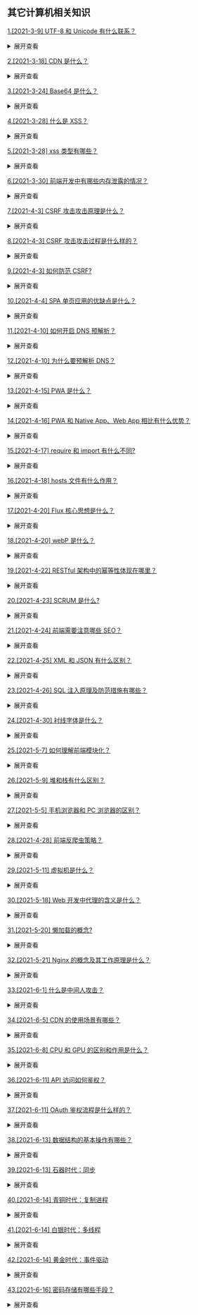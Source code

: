 ## 其它计算机相关知识

[1.[2021-3-9] UTF-8 和 Unicode 有什么联系？](https://github.com/HJY-xh/plantTrees/issues/52)

<details>
<summary>展开查看</summary>
<pre>
UTF-8就是在互联网上使用最广的一种unicode的实现方式。
Unicode的出现是为了统一地区性文字编码方案，为解决unicode如何在网络上传输的问题，于是面向传输的众多 UTF（UCS Transfer Format）标准出现了，顾名思义，UTF-8就是每次8个位传输数据，而UTF-16就是每次16个位。
ASCII --> 地区性编码（GBK） --> Unicode --> UTF-8
</pre>
</details>

[2.[2021-3-18] CDN 是什么？](https://github.com/HJY-xh/plantTrees/issues/66)

<details>
<summary>展开查看</summary>
<pre>

CDN （Content Delivery Network，即内容分发网络）指的是一组分布在各个地区的服务器。这些服务器存储着数据的副本，因此服务器可以根据哪些服务器与用户距离最近，来满足数据的请求。 CDN 提供快速服务，较少受高流量影响。

</pre>
</details>

[3.[2021-3-24] Base64 是什么？](https://github.com/HJY-xh/plantTrees/issues/81)

<details>
<summary>展开查看</summary>
<pre>
Base64是一种任意二进制到文本字符串的编码方法，常用于在URL、Cookie、网页中传输少量二进制数据。

Base64 的原理很简单，首先，准备一个包含 64 个字符的数组：

```javascript
["A", "B", "C", ..."a", "b", "c", ..."0", "1", ..."+", "/"]; //A-Za-z0-9+/
```

然后，对二进制数据进行处理，每 3 个字节一组，一共是 3x8=24bit，划为 4 组，每组正好 6 个 bit。

这样就可以得到 4 个数字作为索引，然后查表，获得相应的 4 个字符，就是编码后的字符串。

所以，Base64 编码会把 3 字节的二进制数据编码为 4 字节的文本数据，长度增加 33%，好处是编码后的文本数据可以在邮件正文、网页等直接显示。

如果要编码的二进制数据不是 3 的倍数，最后会剩下 1 个或 2 个字节怎么办？Base64 用\x00 字节在末尾补足后，再在编码的末尾加上 1 个或 2 个=号，表示补了多少字节，解码的时候，会自动去掉。

</pre>
</details>

[4.[2021-3-28] 什么是 XSS？](https://github.com/HJY-xh/plantTrees/issues/91)

<details>
<summary>展开查看</summary>
<pre>

`XSS`，即 Cross Site Script，中译是跨站脚本攻击。

其原本缩写是 CSS，但为了和层叠样式表(Cascading Style Sheet)有所区分，因而在安全领域叫做 XSS。

XSS 攻击是指攻击者在网站上注入恶意的客户端代码，通过恶意脚本对客户端网页进行篡改，从而在用户浏览网页时，对用户浏览器进行控制或者获取用户隐私数据的一种攻击方式。

攻击者对客户端网页注入的恶意脚本一般包括 JavaScript，有时也会包含 HTML 和 Flash。有很多种方式进行 XSS 攻击，但它们的共同点为：将一些隐私数据像 cookie、session 发送给攻击者，将受害者重定向到一个由攻击者控制的网站，在受害者的机器上进行一些恶意操作。

XSS 攻击可以分为 3 类：反射型（非持久型）、存储型（持久型）、基于 DOM。

</pre>
</details>

[5.[2021-3-28] xss 类型有哪些？](https://github.com/HJY-xh/plantTrees/issues/92)

<details>
<summary>展开查看</summary>
<pre>

-   反射型 （Reflected XSS ） 发出请求时，XSS 代码出现在 url 中，作为输入提交到服务器端，服务器端解析后响应，XSS 代码随响应内容一起传回给浏览器，最后浏览器解析执行 XSS 代码。这个过程像一次反射，所以叫反射型 XSS。

-   存储型存 Stored XSS 和 Reflected XSS 的差别就在于，具有攻击性的脚本被保存到了服务器端（数据库，内存，文件系统）并且可以被普通用户完整的从服务的取得并执行，从而获得了在网络上传播的能力。

-   DOM 型 （DOM-based or local XSS） 即基于 DOM 或本地的 XSS 攻击：其实是一种特殊类型的反射型 XSS，它是基于 DOM 文档对象模型的一种漏洞。可以通过 DOM 来动态修改页面内容，从客户端获取 DOM 中的数据并在本地执行。基于这个特性，就可以利用 JS 脚本来实现 XSS 漏洞的利用。

实际情况下的攻击例子：

反射型 XSS：拼接 url 获取用户敏感数据
假如一个接口`http://www.test.com/xss/reflect.php`的代码如下:

```php
<?php
echo 'x'
>
```

这里的 x 值没有经过处理直接输出,当客户端提交请求`http://www.test.com/xss/reflect.php?x=<script>alert(1)</script>`，此时浏览器会触发 alert()函数。

存储型 XSS：最典型的例子就是留言板 XSS,当用户提交了一条包含 XSS 代码的留言存储到数据库,目标用户查看留言板时,留言内容会从数据库提取并展示在页面上,浏览器发现有 XSS 代码,就当成 HTML 和 JavaScript 解析执行,从而触发 XSS 攻击.简单的可以是一个 alert()弹窗,复杂一些的可以是盗用用户 cookie 等操作。

DOM XSS：举例有这样一个网站，可以让你对某个文章输入评论：

```javascript
eval("alert('Hello world')");
```

</pre>
</details>

[6.[2021-3-30] 前端开发中有哪些内存泄露的情况？](https://github.com/HJY-xh/plantTrees/issues/101)

<details>
<summary>展开查看</summary>
<pre>

概念：内存泄漏（Memory Leak）是指程序中已动态分配的堆内存由于某种原因程序未释放或无法释放，造成系统内存的浪费，导致程序运行速度减慢甚至系统崩溃等严重后果。

可能造成的原因：

-   全局变量
-   DOM 清空时，还存在引用
-   不规范地使用闭包
-   定时器未清理
-   子元素存在引起的内存泄露

避免策略：

-   减少不必要的全局变量，或者生命周期较长的对象，及时对无用的数据进行垃圾回收(即赋值为 null)；
-   注意程序逻辑，避免“死循环”之类的 ；
-   避免创建过多的对象 原则：不用了的东西要记得及时归还。
-   减少层级过多的引用

</pre>
</details>

[7.[2021-4-3] CSRF 攻击攻击原理是什么？](https://github.com/HJY-xh/plantTrees/issues/115)

<details>
<summary>展开查看</summary>
<pre>

`CSRF` , 即 Cross-site request forgery）中文译为跨站请求伪造，是伪造请求，冒充用户在站内的正常操作。

我们知道，绝大多数网站是通过 cookie 等方式辨识用户身份（包括使用服务器端 Session 的网站，因为 Session ID 也是大多保存在 cookie 里面的），再予以授权的。所以要伪造用户的正常操作，最好的方法是通过 XSS 或链接欺骗等途径，让用户在本机（即拥有身份 cookie 的浏览器端）发起用户所不知道的请求。

可以这样来理解：攻击者盗用了你的身份，以你的名义发送恶意请求，对服务器来说这个请求是完全合法的，但是却完成了攻击者所期望的一个操作，比如以你的名义发送邮件、发消息，盗取你的账号，添加系统管理员，甚至于购买商品、虚拟货币转账等。

</pre>
</details>

[8.[2021-4-3] CSRF 攻击攻击过程是什么样的？](https://github.com/HJY-xh/plantTrees/issues/116)

<details>
<summary>展开查看</summary>
<pre>

举个例子：

Web A 为存在 CSRF 漏洞的网站，Web B 为攻击者构建的恶意网站，User C 为 Web A 网站的合法用户。

1. 用户 C 打开浏览器，访问受信任网站 A，输入用户名和密码请求登录网站 A；
2. 在用户信息通过验证后，网站 A 产生 Cookie 信息并返回给浏览器，此时用户登录网站 A 成功，可以正常发送请求到网站 A；
3. 用户未退出网站 A 之前，在同一浏览器中，打开一个 TAB 页访问网站 B；
4. 网站 B 接收到用户请求后，返回一些攻击性代码，并发出一个请求要求访问第三方站点 A；
5. 浏览器在接收到这些攻击性代码后，根据网站 B 的请求，在用户不知情的情况下携带 Cookie 信息，向网站 A 发出请求。网站 A 并不知道该请求其实是由 B 发起的，所以会根据用户 C 的 Cookie 信息以 C 的权限处理该请求，导致来自网站 B 的恶意代码被执行。

</pre>
</details>

[9.[2021-4-3] 如何防范 CSRF?](https://github.com/HJY-xh/plantTrees/issues/117)

<details>
<summary>展开查看</summary>
<pre>

-   验证 HTTP `Referer` 字段，利用 HTTP 头中的 Referer 判断请求来源是否合法，Referer 记录了该 HTTP 请求的来源地址。

    -   优点：简单易行，只需要在最后给所有安全敏感的请求统一增加一个拦截器来检查 Referer 的值就可以。特别是对于当前现有的系统，不需要改变当前系统的任何已有代码和逻辑，没有风险，非常便捷。
    -   缺点：Referer 的值是由浏览器提供的，不可全信，低版本浏览器下 Referer 存在伪造风险。用户自己可以设置浏览器使其在发送请求时不再提供 Referer 时，网站将拒绝合法用户的访问。

-   在请求地址中添加`token`并验证。CSRF 攻击之所以能够成功，是因为黑客可以完全伪造用户的请求，该请求中所有的用户验证信息都是存在于 cookie 中，因此黑客可以在不知道这些验证信息的情况下直接利用用户自己的 cookie 来通过安全验证。要抵御 CSRF，关键在于在请求中放入黑客所不能伪造的信息，并且该信息不存在于 cookie 之中。可以在 HTTP 请求中以参数的形式加入一个随机产生的 token，并在服务器端建立一个拦截器来验证这个 token，如果请求中没有 token 或者 token 内容不正确，则认为可能是 CSRF 攻击而拒绝该请求。

    -   优点：这种方法要比检查 Referer 要安全一些，token 可以在用户登陆后产生并放于 session 之中，然后在每次请求时把 token 从 session 中拿出，与请求中的 token 进行比对。
    -   缺点：对所有请求都添加 token 比较困难。难以保证 token 本身的安全，依然会被利用获取到 token。

-   在 HTTP 头中自定义属性并验证。 这种方法也是使用 token 并进行验证，和上一种方法不同的是，这里并不是把 token 以参数的形式置于 HTTP 请求之中，而是把它放到 HTTP 头中自定义的属性里。通过 XMLHttpRequest 这个类，可以一次性给所有该类请求加上 csrftoken 这个 HTTP 头属性，并把 token 值放入其中。这样解决了上种方法在请求中加入 token 的不便，同时，通过 XMLHttpRequest 请求的地址不会被记录到浏览器的地址栏，也不用担心 token 会透过 Referer 泄露到其他网站中去。

    -   优点：统一管理 token 输入输出，可以保证 token 的安全性。
    -   缺点：有局限性，无法在非异步的请求上实施。

</pre>
</details>

[10.[2021-4-4] SPA 单页应用的优缺点是什么？](https://github.com/HJY-xh/plantTrees/issues/118)

<details>
<summary>展开查看</summary>
<pre>

SPA（single-page application）仅在 web 页面初始化时加载相应的 HTML、JavaScript 和 CSS，一旦页面就自爱完成，spa 不会因为用户的操作而进行页面的重新加载或跳转，而是利用路由机制 实现 HTML 内容的变换，可以避免页面的重新加载。

优点：

-   用户体验好、快。内容改变不需要重新加载整个页面，避免了不必要的跳转和重复渲染
-   SPA 相对于服务器压力小
-   前后端分离，架构清晰，前端负责交互逻辑，后端负责数据处理

缺点：

-   首屏（初次）加载慢：为实现 SPA 页面，需要将加载页面的时候将 JavaScript 和 CSS 统一加载，部分页面按需加载；
-   不利于 SEO：由于所有的内容都在一个页面中动态替换展示，所以 SEO 上有天然的弱势

</pre>
</details>

[11.[2021-4-10] 如何开启 DNS 预解析？](https://github.com/HJY-xh/plantTrees/issues/132)

<details>
<summary>展开查看</summary>
<pre>

```html
<meta http-equiv="x-dns-prefetch-control" content="on" />
（强制打开a标签的DNS预解析，https下默认关闭）
<link rel="dns-prefetch" href="//host_name_to_prefetch.com" />
```

</pre>
</details>

[12.[2021-4-10] 为什么要预解析 DNS？](https://github.com/HJY-xh/plantTrees/issues/133)

<details>
<summary>展开查看</summary>
<pre>

DNS 预解析会消耗前端的性能，因此减少 DNS 的请求次数，进行 DNS 预解析，从而减少用户的等待时间，就能提升用户体验。

</pre>
</details>

[13.[2021-4-15] PWA 是什么？](https://github.com/HJY-xh/plantTrees/issues/151)

<details>
<summary>展开查看</summary>
<pre>

PWA（Progressive Web App）渐进式网页应用，目的是提升 Web App 的性能，改善 Web App 的用户体验。

在 2014 年， W3C 公布过 Service Worker 的相关草案，但是其在生产环境被 Chrome 支持是在 2015 年。因此，如果把 PWA 的关键技术之一 Service Worker 的出现作为 PWA 的诞生时间，那就应该是 2015 年。

自 2015 年以来，PWA 相关的技术不断升级优化，在用户体验和用户留存两方面都提供了非常好的解决方案。PWA 可以将 Web 和 App 各自的优势融合在一起：渐进式、可响应、可离线、实现类似 App 的交互、即时更新、安全、可以被搜索引擎检索、可推送、可安装、可链接。

需要特别说明的是，PWA 不是特指某一项技术，而是应用了多项技术的 Web App。其核心技术包括 App Manifest、Service Worker、Web Push，等等。

</pre>
</details>

[14.[2021-4-16] PWA 和 Native App、Web App 相比有什么优势？](https://github.com/HJY-xh/plantTrees/issues/153)

<details>
<summary>展开查看</summary>
<pre>

Native APP 用起来很流畅，且以可靠而且丰富的功能而著称，但是也有其天然的基因缺陷：

-   由于其天生封闭的基因，内容无法被索引
-   用户 80% 的时间被 Top3 的超级 App 占据，对于站点来说，应用分发的性价比也越来越不划算
-   要使用它，首先还需要先下载几十兆上百兆的安装包

Web App 虽然天生具有开放的基因，但是很多时候页面会卡顿，用户体验不佳。虽然社区之前也做过很多努力，例如 virtual dom、spa、混合编程、用 canvas 将整个页面画出来，用户体验也有了很大的改善，但是仍然无法解决几个重要的问题：

-   离线时用户无法使用
-   无法接收消息推送
-   移动端没有一级入口

W3C 和谷歌看到了这些问题，于是推出了 PWA。因此 PWA 的核心目标就是提升 Web App 的性能，改善 Web App 的用户体验。媲美 native 的流畅体验，将网络之长与应用之长相结合。

再来看看 PWA 具备哪些特性：

-   快速
    快速响应，用平滑的动画响应用户的操作
-   可靠
    即使在不稳定的网络环境下，也能瞬间加载并展现，并且可以实现离线使用。为了实现这个目标，PWA 使用了一项新的技术：`Service Worker`，这项技术可以实现前端直接处理网络请求，起到类似于中转服务器的作用，同时由于 `Service Worker` 是独立线程，执行过程对于页面性能影响很小，可以同时保障主线程的流畅执行。
-   可安装/沉浸式体验
    它是指可以像原生 APP 在主屏幕上留有图标，不过这需要我们提供`Web app manifest`，manifest.json 是一个简单的 JSON 文件，它描述了我们的图标在主屏幕上如何显示，以及图标点击进去的启动页是什么。

</pre>
</details>

[15.[2021-4-17] require 和 import 有什么不同?](https://github.com/HJY-xh/plantTrees/issues/156)

<details>
<summary>展开查看</summary>
<pre>

require/exports 是运行时动态加载，import/export 是静态编译

CommonJS 加载的是一个对象（即 module.exports 属性），该对象只有在脚本运行完才会生成。而 ES6 模块不是对象，它的对外接口只是一种静态定义，在代码静态解析阶段就会生成。- 阮一峰

</pre>
</details>

[16.[2021-4-18] hosts 文件有什么作用？](https://github.com/HJY-xh/plantTrees/issues/157)

<details>
<summary>展开查看</summary>
<pre>

hosts 文件是个没有扩展名的系统文件，其作用就是将网址域名和其对应的 IP 地址建立一个关联“数据库”，当用户在浏览器中输入一个 url 时，系统会首先自动从 hosts 文件中寻找对应的 IP 地址。

</pre>
</details>

[17.[2021-4-20] Flux 核心思想是什么？](https://github.com/HJY-xh/plantTrees/issues/162)

<details>
<summary>展开查看</summary>
<pre>

简单说，Flux 是一种架构思想，专门解决软件的结构问题。它跟 MVC 架构是同一类东西，但是更加简单和清晰。

Flux 的最大特点，就是数据的"单向流动"。

1.用户访问 View

2.View 发出用户的 Action

3.Dispatcher 收到 Action，要求 Store 进行相应的更新

4.Store 更新后，发出一个"change"事件

5.View 收到"change"事件后，更新页面

</pre>
</details>

[18.[2021-4-20] webP 是什么？](https://github.com/HJY-xh/plantTrees/issues/166)

<details>
<summary>展开查看</summary>
<pre>

WebP 是谷歌开发的一种新图片格式，它是支持有损和无损两种压缩方式的使用直接色的点阵图。使用 webP 格式的最大优点是是，在相同质量的文件下，它拥有更小的文件体积。因此它非常适合于网络图片的传输，因为图片体积的减少，意味着请求时间的减少，这样会提高用户的体验。这是谷歌开发的一种新的图片格式。

那如何判断浏览器是否支持 webP 呢？

可以通过创建 Image 对象，将其 src 属性设置为 webP 格式的图片，然后在 onload 事件中获取图片的宽高，如果能够获取，则说明浏览器支持 webP 格式图片。如果不能获取或者触发了 onerror 函数，那么就说明浏览器不支持 webp 格式的图片。

</pre>
</details>

[19.[2021-4-22] RESTful 架构中的幂等性体现在哪里？](https://github.com/HJY-xh/plantTrees/issues/172)

<details>
<summary>展开查看</summary>
<pre>

先来了解什么是幂等性？

幂等性概念：幂等通俗来说是指不管进行多少次重复操作，都是实现相同的结果。

那 REST 请求中哪些是幂等操作呢？

GET，PUT，DELETE 都是幂等操作，而 POST 不是。

首先 GET 请求很好理解，对资源做查询多次，此实现的结果都是一样的。

PUT 请求的幂等性可以这样理解，将 A 修改为 B，它第一次请求值变为了 B，再进行多次此操作，最终的结果还是 B，与一次执行的结果是一样的，所以 PUT 是幂等操作。

同理可以理解 DELETE 操作，第一次将资源删除后，后面多次进行此删除请求，最终结果是一样的，将资源删除掉了。

POST 不是幂等操作，因为一次请求添加一份新资源，二次请求则添加了两份新资源，多次请求会产生不同的结果，因此 POST 不是幂等操作。

</pre>
</details>

[20.[2021-4-23] SCRUM 是什么?](https://github.com/HJY-xh/plantTrees/issues/174)

<details>
<summary>展开查看</summary>
<pre>

Scrum 是用于开发、交付和持续支持复杂产品的一个框架，是一个增量的、迭代的开发过程。

在这个框架中，整个开发过程由若干个短的迭代周期组成，一个短的迭代周期称为一个 Sprint，每个 Sprint 的建议长度是一至四周。

在 Scrum 中，使用产品 Backlog 来管理产品的需求，产品 backlog 是一个按照商业价值排序的需求列表，列表条目的体现形式通常为用户故事。Scrum 团队总是先开发对客户具有较高价值的需求。在 Sprint 中，Scrum 团队从产品 Backlog 中挑选最高优先级的需求进行开发。挑选的需求在 Sprint 计划会议上经过讨论、分析和估算得到相应的任务列表，我们称它为 Sprint backlog。

在每个迭代结束时，Scrum 团队将递交潜在可交付的产品增量。 Scrum 起源于软件开发项目，但它适用于任何复杂的或是创新性的项目。

</pre>
</details>

[21.[2021-4-24] 前端需要注意哪些 SEO？](https://github.com/HJY-xh/plantTrees/issues/178)

<details>
<summary>展开查看</summary>
<pre>

-   合理的`title`、`description`、`keywords`

搜索对着三项的权重逐个减小，title 值强调重点即可，重要关键词出现不要超过 2 次，而且要靠前，不同页面 title 要有所不同；description 把页面内容高度概括，长度合适，不可过分堆砌关键词，不同页面 description 有所不同；

keywords 列举出重要关键词即可

-   语义化的 HTML 代码，符合 W3C 规范

语义化代码让搜索引擎容易理解网页

-重要内容 HTML 代码放在最前

搜索引擎抓取 HTML 顺序是从上到下，有的搜索引擎对抓取长度有限制，保证重要内容一定会被抓取

-   非装饰性图片加 alt 属性
-   提高网站速度

网站速度是搜索引擎排序的一个重要指标

</pre>
</details>

[22.[2021-4-25] XML 和 JSON 有什么区别？](https://github.com/HJY-xh/plantTrees/issues/180)

<details>
<summary>展开查看</summary>
<pre>

-   数据体积方面：JSON 相对于 XML 来说，数据体积更小
-   数据交互方面：JSON 与 JavaScript 交互更方便，更容易解析
-   数据描述方面：JSON 对数据的描述性比 XML 差
-   数据传输方面：JSON 传递速度更快

</pre>
</details>

[23.[2021-4-26] SQL 注入原理及防范措施有哪些？](https://github.com/HJY-xh/plantTrees/issues/184)

<details>
<summary>展开查看</summary>
<pre>

SQL 注入原理：通过把 SQL 命令插入到 Web 表单提交或调用接口时的查询字符串，最终达到欺骗服务器执行恶意的 SQL 命令。

防范措施：

-   永远不要信任用户的输入，要对用户的输入进行校验，可以通过正则表达式，或限制长度，对单引号和双"-"进行转换等。
-   永远不要使用动态拼装 SQL，可以使用参数化的 SQL 或者直接使用存储过程进行数据查询存取。
-   永远不要使用管理员权限的数据库连接，为每个应用使用单独的权限有限的数据库连接。
-   不要把机密信息明文存放，请加密或者 hash 密码和敏感的信息。

</pre>
</details>

[24.[2021-4-30] 衬线字体是什么？](https://github.com/HJY-xh/plantTrees/issues/202)

<details>
<summary>展开查看</summary>
<pre>

西方国家字母体系分为两类：衬线字体（serif）以及无衬线体（sans serif）。

-   衬线字体，意思是在字的笔画开始、结束的地方有额外的装饰，而且笔画的粗细会有所不同
-   无衬线体是无衬线字体，没有这些额外的装饰，而且笔画的粗细差不多

衬线字体容易识别，它强调了每个字母笔画的开始和结束，因此易读性比较高，无衬线体则比较醒目。在整文阅读的情况下，适合使用衬线字体进行排版，易于换行阅读的识别性，避免发生行间的阅读错误。

西文中，无衬线体强调每一个字母，衬线字体更强调于一个单词。

中文字体中的宋体就是一种最标准的衬线字体，衬线的特征非常明显。字形结构也和手写的楷书一致。因此宋体一直被做为最适合的正文字体。

</pre>
</details>

[25.[2021-5-7] 如何理解前端模块化？](https://github.com/HJY-xh/plantTrees/issues/222)

<details>
<summary>展开查看</summary>
<pre>

前端模块化就是复杂的文件编成一个一个独自的模块，比如 JS 文件等等。简单点说就是把一段代码封装起来，便于重复使用。分成独立的模块有利于重用和维护。这样会引来模块之间相互依赖的问题，所以有了 commonJS 规范、AMD、CMD 规范等等。

举个例子 🌰：

es5 之前没有模块化，使用 commonJs 的规范

使用**module.exports**导出，用**require+path**引入

```javascript
module.exports = {
	name: "nobody",
	funA: function () {
		return `我是${this.name}`;
	},
};

require("./example.js");
```

ES6 之后的模块化分为**导出（export）**与**导入（import）**

```javascript
export { some };
```

```javascript
import { some } from "./example.js";
```

注意：vue 与 react 也都是使用组件的形式开发，也相当于模块化；微信小程序中的组件也使用了模块化。

</pre>
</details>

[26.[2021-5-9] 堆和栈有什么区别？](https://github.com/HJY-xh/plantTrees/issues/226)

<details>
<summary>展开查看</summary>
<pre>

-   空间分配区别

栈（操作系统）：由操作系统（编译器）自动分配释放 ，存放函数的参数值，局部变量的值等。其操作方式类似于数据结构中的栈。

堆（操作系统）： 一般由程序员分配释放， 若程序员不释放，程序结束时可能由 OS 回收，分配方式倒是类似于链表。

-   缓存方式区别

栈使用的是一级缓存， 它们通常都是被调用时处于存储空间中，调用完毕立即释放。

堆则是存放在二级缓存中，生命周期由虚拟机的垃圾回收算法来决定（并不是一旦成为孤儿对象就能被回收）。所以调用这些对象的速度要相对来得慢一些。

-   数据结构区别

堆（数据结构）：堆可以被看成是一棵树，如：堆排序。

栈（数据结构）：一种先进后出的数据结构。

</pre>
</details>

[27.[2021-5-5] 手机浏览器和 PC 浏览器的区别？](https://github.com/HJY-xh/plantTrees/issues/211)

<details>
<summary>展开查看</summary>
<pre>

提完问题去找答案的时候发现这个问题太大了，找不到准确的问题和准确的答案。看到一些回答说手机浏览器的`架构`、`协议`、`硬件`、`分辨率`、`频率`不一样。作为前端开发者，**不能用理论解释移动浏览器的兼容 BUG**，有一些可能是浏览器的缺陷导致的。解决方案只能去 google 之。

尽管主流的网站做法是 PC 和 M 使用两套 DOM，但是不排除小型前端项目有 pc 和 M 共用的基础组件。所以有一些需要注意的问题：(仅踩坑 📝）

**1. 关于自适应**

手机浏览器没有 window 对象，所以不能监听 window 的宽度，想实现页面的`自适应`可以用媒体查询。

**2. 关于视口与 meta 标签的作用**

对于 pc 端，有一个叫`初始包含块`的东西。body 设置一个宽度设置的 100%，浏览器的可是窗口和布局视图是一致的。

但是在 M 端，需要设置 meta 标签属性，以使两者一致：

```html
<meta name="viewport" content="width=device-idth,initial-scale=1" />
```

参考文档：
[web 前端--移动端适配总结](https://www.cnblogs.com/webspace/p/8625464.html#%E5%93%8D%E5%BA%94%E5%BC%8F%E4%B8%8E%E8%87%AA%E9%80%82%E5%BA%94%E7%9A%84%E9%80%89%E6%8B%A9)

</pre>
</details>

[28.[2021-4-28] 前端反爬虫策略？](https://github.com/HJY-xh/plantTrees/issues/194)

<details>
<summary>展开查看</summary>
<pre>

1、 FONT-FACE 拼凑式

例子：猫眼电影

猫眼电影里，对于票房数据，展示的并不是纯粹的数字。

页面使用了 font-face 定义了字符集，并通过 unicode 去映射展示。也就是说，除去图像识别，必须同时爬取字符集，才能识别出数字。

并且，每次刷新页面，字符集的 url 都是有变化的，无疑更大难度地增加了爬取成本。

2、 BACKGROUND 拼凑式

例子：美团

与 font 的策略类似，美团里用到的是 background 拼凑。数字其实是图片，根据不同的 background 偏移，显示出不同的字符。

并且不同页面，图片的字符排序也是有区别的。不过理论上只需生成 0-9 与小数点。

3、 字符穿插式

某些微信公众号的文章里，穿插了各种迷之字符，并且通过样式把这些字符隐藏掉。

这种方式虽然令人震惊…但其实没有太大的识别与过滤难度，甚至可以做得更好，不过也算是一种脑洞吧。

4、 伪元素隐藏式

例子：汽车之家

汽车之家里，把关键的厂商信息，做到了伪元素的 content 里。

这也是一种思路：爬取网页，必须得解析 css，需要拿到伪元素的 content，这就提升了爬虫的难度。

5、 元素定位覆盖式

例子：去哪儿

还有热爱数学的去哪儿，对于一个 4 位数字的机票价格，先用四个 i 标签渲染，再用两个 b 标签去绝对定位偏移量，覆盖故意展示错误的 i 标签，最后在视觉上形成正确的价格…

这说明爬虫会解析 css 还不行，还得会做数学题。

6、 IFRAME 异步加载式

例子：网易云音乐

网易云音乐页面一打开，html 源码里几乎只有一个 iframe，并且它的 src 是空白的：about:blank。接着 js 开始运行，把整个页面的框架异步塞到了 iframe 里面…

不过这个方式带来的难度并不大，只是在异步与 iframe 处理上绕了个弯（或者有其他原因，不完全是基于反爬虫考虑），无论你是用 selenium 还是 phantom，都有 API 可以拿到 iframe 里面的 content 信息。

7、 字符分割式

例子：全网代理 IP

在一些展示代理 IP 信息的页面，对于 IP 的保护也是大费周折。

他们会先把 IP 的数字与符号分割成 dom 节点，再在中间插入迷惑人的数字，如果爬虫不知道这个策略，还会以为自己成功拿到了数值；不过如果爬虫注意到，就很好解决了。

8、字符集替换式

例子：去哪儿移动侧

同样会欺骗爬虫的还有去哪儿的移动版。

html 里明明写的 3211，视觉上展示的却是 1233。原来他们重新定义了字符集，3 与 1 的顺序刚好调换得来的结果。

</pre>
</details>

[29.[2021-5-11] 虚拟机是什么？](https://github.com/HJY-xh/plantTrees/issues/231)

<details>
<summary>展开查看</summary>
<pre>

## 什么是虚拟机

虚拟机（Virtual Machine）指通过软件模拟的具有完整硬件系统功能的、运行在一个完全隔离环境中的完整计算机系统。在实体计算机中能够完成的工作在虚拟机中都能够实现。

在计算机中创建虚拟机时，需要将实体机的部分硬盘和内存容量作为虚拟机的硬盘和内存容量。每个虚拟机都有独立的 CMOS、硬盘和操作系统，可以像使用实体机一样对虚拟机进行操作。

## 为什么要使用虚拟机

服务器整合是使用虚拟机的首要原因。部署到裸机时，大多数操作系统和应用部署都只会使用少量的物理资源。通过虚拟化服务器，可以在每个物理服务器上设置大量虚拟服务器，从而提高硬件利用率。

## 原理

虚拟化技术允许多个虚拟环境共享一个系统。虚拟机监控程序负责管理硬件并将物理资源与虚拟环境分隔开。来自物理环境的资源根据需要进行分区后，会分配给虚拟机使用。

虚拟机运行时，当用户或程序发出需要从物理环境获取更多资源的指令，虚拟机监控程序会调度物理系统的资源请求，以便虚拟机的操作系统和应用可以访问共享的物理资源池。

</pre>
</details>

[30.[2021-5-18] Web 开发中代理的含义是什么？](https://github.com/HJY-xh/plantTrees/issues/251)

<details>
<summary>展开查看</summary>
<pre>

代理是在服务器和客户端之间假设的一层服务器，比如说正向代理将接收客户端的请求并将它转发给服务器，然后将服务端的响应转发给客户端。

不管是正向代理还是反向代理，实现的都是上面的功能。

> 正向代理，意思是一个位于客户端和原始服务器(origin server)之间的服务器，为了从原始服务器取得内容，客户端向代理发送一个请求并指定目标(原始服务器)，然后代理向原始服务器转交请求并将获得的内容返回给客户端。

正向代理是为我们服务的，即为客户端服务的，客户端可以根据正向代理访问到它本身无法访问到的服务器资源。

正向代理对我们是透明的，对服务端是非透明的，即服务端并不知道自己收到的是来自代理的访问还是来自真实客户端的访问。

> 反向代理（Reverse Proxy）方式是指以代理服务器来接受 internet 上的连接请求，然后将请求转发给内部网络上的服务器，并将从服务器上得到的结果返回给 internet 上请求连接的客户端，此时代理服务器对外就表现为一个反向代理服务器。

反向代理是为服务端服务的，反向代理可以帮助服务器接收来自客户端的请求，帮助服务器做请求转发，负载均衡等。

反向代理对服务端是透明的，对我们是非透明的，即我们并不知道自己访问的是代理服务器，而服务器知道反向代理在为他服务。

</pre>
</details>

[31.[2021-5-20] 懒加载的概念?](https://github.com/HJY-xh/plantTrees/issues/255)

<details>
<summary>展开查看</summary>
<pre>

懒加载也叫延迟加载、按需加载，一般指在长网页中延迟加载图片数据，是一种较好的网页性能优化的方式。在比较长的网页或者应用中，如果图片很多，所有图片都被加载出来，而用户只能看到可视窗口的那一部分图片数据，这样就浪费了性能。

如果使用图片的懒加载就可以解决以上问题。在滚动屏幕之前，可视化区域之外的图片不会进行加载，在滚动屏幕时才加载。这样使得网页的加载速度更快，减少了服务器的负载。懒加载适用于图片较多，页面列表较长（长列表）的场景中。

</pre>
</details>

[32.[2021-5-21] Nginx 的概念及其工作原理是什么？](https://github.com/HJY-xh/plantTrees/issues/257)

<details>
<summary>展开查看</summary>
<pre>

Nginx 是一款轻量级的 Web 服务器，也可以用于反向代理、负载平衡和 HTTP 缓存等。Nginx 使用异步事件驱动的方法来处理请求，是一款面向性能设计的 HTTP 服务器。

传统的 Web 服务器如 Apache 是 process-based 模型的，而 Nginx 是基于 event-driven 模型的。正是这个主要的区别带给了 Nginx 在性能上的优势。

Nginx 架构的最顶层是一个 master process，这个 master process 用于产生其他的 worker process，这一点和 Apache 非常像，但是 Nginx 的 worker process 可以同时处理大量的 HTTP 请求，而每个 Apache process 只能处理一个。

</pre>
</details>

[33.[2021-6-1] 什么是中间人攻击？](https://github.com/HJY-xh/plantTrees/issues/273)

<details>
<summary>展开查看</summary>
<pre>

中间⼈ (Man-in-the-middle attack, MITM) 是指攻击者与通讯的两端分别建立独立的联系，并交换其所收到的数据，使通讯的两端认为他们他们正在通过一个私密的的连接与对方直接通话，但事实上整个会话都被攻击者完全控制。在中间人攻击中，攻击者可以拦截通讯双方的通话并插入新内容。

过程如下：

-   客户端请求发送到服务端，被中间人截获
-   服务器向客户端发送公钥
-   中间人截获公钥并保留，同时生成伪造的公钥发送给客户端
-   客户端收到伪造的公钥后，生成加密 hash 值发送给服务器
-   中间人获得加密 hash 值，用自己的私钥解密获得真秘钥，同时生成假的加密 hash 值发送给服务器
-   服务器⽤私钥解密获得假密钥,然后加密数据传输给客户端

</pre>
</details>

[34.[2021-6-5] CDN 的使用场景有哪些？](https://github.com/HJY-xh/plantTrees/issues/284)

<details>
<summary>展开查看</summary>
<pre>

-   使用第三方的 CDN 服务：如果想要开源一些项目，可以使用第三方 CDN 服务
-   使用 CDN 进行静态资源的缓存：将自己网站的静态资源放在 CDN 上，比如 Js、CSS、图片等等，也可以将整个项目放在 CDN 上，完成一键部署。
-   直播传送：直播本质上是使用流媒体进行传送的，所以直播完全可以使用 CDN 来提高访问速度。CDN 在处理流媒体的时候与处理普通静态文件有所不同，普通文件如果在边缘节点没有找到的话，就回去上一层接着寻找，但是流媒体本身数据量就非常大，如果使用回源的方式，必然会带来性能问题，所以流媒体一般采用的都是主动推送的方式来进行。

</pre>
</details>

[35.[2021-6-8] CPU 和 GPU 的区别和作用是什么？](https://github.com/HJY-xh/plantTrees/issues/290)

<details>
<summary>展开查看</summary>
<pre>

-   CPU（Central Processing Unit）

它是计算机的大脑。CPU 是计算机里面的一块芯片，上面有一个或者多个核心（core）。我们可以把 CPU 的一个核心（core）比喻成一个办公室工人，他功能强大，上知天文下知地理，琴棋书画无所不能，它可以串行地一件接着一件处理交给它的任务。很久之前的时候大多数 CPU 只有一个核心，不过在现在的硬件设备上 CPU 通常会有多个核心，因为多核心 CPU 可以大大提高手机和电脑的运算能力。

-   GPU（Graphics Processing Unit）图形处理器

它是计算机的另外一个重要组成部分。和功能强大的 CPU 核心不一样的是，单个 GPU 核心只能处理一些简单的任务，不过它胜在数量多，单片 GPU 上会有很多很多的核心可以同时工作，也就是说它的并行计算能力是非常强的。图形处理器（GPU）顾名思义一开始就是专门用来处理图形的，所以在说到图形使用 GPU（using）或者 GPU 支持（backed）时，人们就会联想到图形快速渲染或者流畅的用户体验相关的概念。最近几年来，随着 GPU 加速概念的流行，在 GPU 上单独进行的计算也变得越来越多了。

当我们在手机或者电脑上打开某个应用程序的时候，背后其实是 CPU 和 GPU 支撑着这个应用程序的运行。通常来说，应用要通过操作系统提供的一些机制才能跑在 CPU 和 GPU 上面。

</pre>
</details>

[36.[2021-6-11] API 访问如何鉴权？](https://github.com/HJY-xh/plantTrees/issues/301)

<details>
<summary>展开查看</summary>
<pre>

传统的 Web 站点可以通过登陆来解决用户鉴权问题，而在保障 API 接口的安全性上，需要遵循如下原则：

-   有调用者身份
-   请求具有唯一性
-   请求的参数不能被篡改
-   请求有效时间，即 API 对应的令牌（token）的有效期要长一些

目前流行的鉴权方式有两种：JSON Web Token(JWT)、OAuth

</pre>
</details>

[37.[2021-6-11] OAuth 鉴权流程是什么样的？](https://github.com/HJY-xh/plantTrees/issues/302)

<details>
<summary>展开查看</summary>
<pre>

开放授权（OAuth）是一个开放标准，允许用户让第三方应用访问该用户在某一网站上存储的私密的资源（如照片，视频，联系人列表），而无需将用户名和密码提供给第三方应用。目前主流版本是 2.0 版本。

![1](https://user-images.githubusercontent.com/39485286/121683069-742c8000-caef-11eb-9d0e-e37f5d857e22.png)

运行步骤如下：

-   用户打开客户端以后，客户端要求用户给予授权
-   用户同意给予客户端授权
-   客户端使用上一步获得的授权，向认证服务器申请令牌
-   认证服务器对客户端进行认证以后，确认无误，同意发放令牌
-   客户端使用令牌，向资源服务器申请获取资源
-   资源服务器确认令牌无误，同意向客户端开放资源

</pre>
</details>

[38.[2021-6-13] 数据结构的基本操作有哪些？](https://github.com/HJY-xh/plantTrees/issues/305)

<details>
<summary>展开查看</summary>
<pre>

对于任何数据结构，其基本操作无非是遍历+访问，再具体一点就是：增、删、查、改。

数据结构种类很多，但它们存在的目的无非就是在不同的应用场景下尽可能高效地增、删、查、改，这也是数据结构的使命。

如何对数据结构进行遍历+访问呢？其实也就是两种形式：线性和非线性。

</pre>
</details>

[39.[2021-6-13] 石器时代：同步](https://github.com/HJY-xh/plantTrees/issues/308)

<details>
<summary>展开查看</summary>
<pre>

最早的服务器，其执行模型是同步的，它的服务模式是一次只为一个请求服务，所有请求都得按次序等待服务。这意味着除了当前的请求被处理外，其余请求都处于耽误的状态。它的处理能力相当低下，假每次响应服务耗用的时间稳定为 N 秒，这类服务的 QPS 为 1/N。

这类架构如今已基本被淘汰，只在一些无并发要求的应用中存在。

</pre>
</details>

[40.[2021-6-14] 青铜时代：复制进程](https://github.com/HJY-xh/plantTrees/issues/309)

<details>
<summary>展开查看</summary>
<pre>

为了解决同步架构的并发问题，一个简单的改进是通过进程的复制同时服务更多的请求和用户。这样每个连接都需要一个进程来服务，即 100 个连接需要启动 100 个进程来进行服务，这是非常昂贵的代价，在进程复制的过程中，需要复制进程内部的状态，对于每个连接都进行这样复制的话，相同的状态将会在内存中存在很多份，造成浪费。并且这个过程由于要复制较多的数据，启动是较为缓慢的。

为了解决启动缓慢的问题，预复制（prefork）被引入服务模型中，即预先复制一定数量的进程。同时将进程复用，避免进程创建、销毁带来的开销。但是这个模型并不具备伸缩性，一旦并发请求过高，内存使用随着进程数的增长将会被耗尽，

假设通过复制和预复制的方式搭建的服务器有资源的限制，且进程数上限为 M，那这类服务的 QPS 为 M/N。

</pre>
</details>

[41.[2021-6-14] 白银时代：多线程](https://github.com/HJY-xh/plantTrees/issues/310)

<details>
<summary>展开查看</summary>
<pre>

为了解决进程复制中的浪费问题，多线程被引入服务模型，让一个线程服务一个请求。线程相对进程的开销要小许多，并且线程之间可以共享数据，内存浪费的问题可以得到解决，并且利用线程池可以减少创建和销毁线程的开销。但是多线程所面临的并发问题只能说比多进程略好，因为每个线程都拥有自己独立的堆栈，这个堆栈都需要占用一定的内存空间。另外，由于一个 CPU 核心在一个时刻只能做一件事件，操作系统只能通过将 CPU 切分为时间片的方法，让线程可以较为均匀地使用 CPU 资源，但是操作系统内核在切换线程的同时也要切换线程的上下文，当线程数量过多时，时间将会被被好用再上下文切换中。所以在大并发量时，多线程结构还是无法做到强大的伸缩性。

如果忽略掉多线程上下文切换的开销，假设线程所占用的资源为进程的 1/L，受资源上限的影响，它的 QPS 则为 M\*L/N。

</pre>
</details>

[42.[2021-6-14] 黄金时代：事件驱动](https://github.com/HJY-xh/plantTrees/issues/311)

<details>
<summary>展开查看</summary>
<pre>

多线程的服务模型服役了很长一段时间，Apache 就是采用多线程/多进程模型实现的，当并发增长到上万时，内存耗用的问题将会暴露出来，这即是著名的 C10k 问题。

为了解决高并发问题，基于事件驱动的服务模型出现了，像 Node 和 Nginx 均是基于事件驱动的方式实现的，采用单线程避免了不必要的内存开销和上下文切换开销。

基于事件的服务模型存在的问题有两个：

-   如何充分利用多核 CPU 服务器
-   如何保证进程的健壮性和稳定性

单线程的架构并不少见，其中尤以 PHP 最为致命——在 PHP 中没有线程的支持。它的健壮性是由它给每个请求都建立独立的上下文来实现的。但是对于 Node 来说，所有请求的上下文都是统一的，它的稳定性是亟待解决的问题。

由于所有处理都在单线程上进行，影响事件驱动服务模型性能的点在于 CPU 的计算能力，它的上限决定这类服务模型的性能上限，但它不受多进程或多线程模式中资源上限的影响，可伸缩性远比前两者高。如果解决掉多核 CPU 的利用问题，带来的性能上提升是客观的。

</pre>
</details>

[43.[2021-6-16] 密码存储有哪些手段？](https://github.com/HJY-xh/plantTrees/issues/319)

<details>
<summary>展开查看</summary>
<pre>

常用的如下（从不安全到安全）

-   明文存储
-   哈希存储，例如 MD5、SHA、SHA256
-   加盐哈希存储

如果直接对密码进行哈希存储，那么黑客可以对一个已知密码进行哈希处理，然后通过对比哈希值得到用户的密码。换句话说，虽然黑客不能获取某位特定用户的密码，但他可以知道使用特定密码的用户有哪些。

加盐处理可以在一定程度上解决上述问题。所谓加盐，就是加点”佐料“。其基本思路是这样的：当用户首次提供密码时（通常是在注册时——，由系统自动往这个密码里加一些”佐料“，然后再进行哈希运算。而当用户登录时，系统要在用户输入的代码中加入相同的”佐料“，然后进行哈希运算得到哈希值，再将此哈希值与系统中保存的哈希值做比较，以确定用户输入的密码是否正确。

这里的”佐料“是指”Salt 值“，这个值是由系统随机生成的，并且只有系统知道。几遍两个用户使用了同一个密码，由于系统为它们生成的 Salt 值不同，因此它们的哈希值也是不同的。黑客可以通过密码和生成的哈希值寻找使用特定密码的用户，但这个概率很小，只有它们使用的密码和 Salt 值与用户一样时才行。

</pre>
</details>
